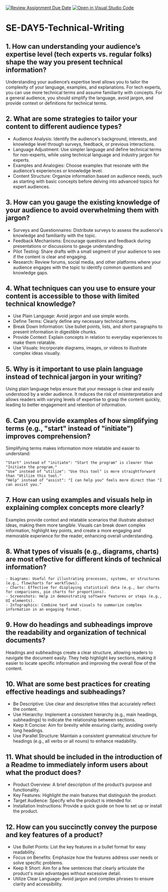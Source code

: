 [![Review Assignment Due Date](https://classroom.github.com/assets/deadline-readme-button-22041afd0340ce965d47ae6ef1cefeee28c7c493a6346c4f15d667ab976d596c.svg)](https://classroom.github.com/a/zsAR-pyY)
[![Open in Visual Studio Code](https://classroom.github.com/assets/open-in-vscode-2e0aaae1b6195c2367325f4f02e2d04e9abb55f0b24a779b69b11b9e10269abc.svg)](https://classroom.github.com/online_ide?assignment_repo_id=15767048&assignment_repo_type=AssignmentRepo)
# SE-DAY5-Technical-Writing
## 1. How can understanding your audience’s expertise level (tech experts vs. regular folks) shape the way you present technical information?

Understanding your audience’s expertise level allows you to tailor the complexity of your language, examples, and explanations. For tech experts, you can use more technical terms and assume familiarity with concepts. For a general audience, you should simplify the language, avoid jargon, and provide context or definitions for technical terms.

## 2. What are some strategies to tailor your content to different audience types?

- Audience Analysis: Identify the audience's background, interests, and knowledge level through surveys, feedback, or previous interactions.
- Language Adjustment: Use simpler language and define technical terms for non-experts, while using technical language and industry jargon for experts.
- Examples and Analogies: Choose examples that resonate with the audience’s experiences or knowledge level.
- Content Structure: Organize information based on audience needs, such as starting with basic concepts before delving into advanced topics for expert audiences.

## 3. How can you gauge the existing knowledge of your audience to avoid overwhelming them with jargon?

- Surveys and Questionnaires: Distribute surveys to assess the audience's knowledge and familiarity with the topic.
- Feedback Mechanisms: Encourage questions and feedback during presentations or discussions to gauge understanding.
- Pilot Testing: Share drafts with a small segment of your audience to see if the content is clear and engaging.
- Research: Review forums, social media, and other platforms where your audience engages with the topic to identify common questions and knowledge gaps.

## 4. What techniques can you use to ensure your content is accessible to those with limited technical knowledge?

- Use Plain Language: Avoid jargon and use simple words.
- Define Terms: Clearly define any necessary technical terms.
- Break Down Information: Use bullet points, lists, and short paragraphs to present information in digestible chunks.
- Provide Context: Explain concepts in relation to everyday experiences to make them relatable.
- Use Visuals: Incorporate diagrams, images, or videos to illustrate complex ideas visually.

## 5. Why is it important to use plain language instead of technical jargon in your writing?

Using plain language helps ensure that your message is clear and easily understood by a wider audience. It reduces the risk of misinterpretation and allows readers with varying levels of expertise to grasp the content quickly, leading to better engagement and retention of information.

## 6. Can you provide examples of how simplifying terms (e.g., "start" instead of "initiate") improves comprehension?

Simplifying terms makes information more relatable and easier to understand:

    "Start" instead of "initiate": "Start the program" is clearer than "Initiate the program."
    "Use" instead of "utilize": "Use this tool" is more straightforward than "Utilize this tool."
    "Help" instead of "assist": "I can help you" feels more direct than "I can assist you."

## 7. How can using examples and visuals help in explaining complex concepts more clearly?

Examples provide context and relatable scenarios that illustrate abstract ideas, making them more tangible. Visuals can break down complex information, highlight key points, and create a more engaging and memorable experience for the reader, enhancing overall understanding.

## 8. What types of visuals (e.g., diagrams, charts) are most effective for different kinds of technical information?

    - Diagrams: Useful for illustrating processes, systems, or structures (e.g., flowcharts for workflows).
    - Charts: Effective for displaying statistical data (e.g., bar charts for comparisons, pie charts for proportions).
    - Screenshots: Help in demonstrating software features or steps (e.g., UI elements).
    - Infographics: Combine text and visuals to summarize complex information in an engaging format.

## 9. How do headings and subheadings improve the readability and organization of technical documents?

Headings and subheadings create a clear structure, allowing readers to navigate the document easily. They help highlight key sections, making it easier to locate specific information and improving the overall flow of the content.

## 10. What are some best practices for creating effective headings and subheadings?

- Be Descriptive: Use clear and descriptive titles that accurately reflect the content.
- Use Hierarchy: Implement a consistent hierarchy (e.g., main headings, subheadings) to indicate the relationship between sections.
- Keep It Concise: Aim for brevity while ensuring clarity, avoiding overly long headings.
- Use Parallel Structure: Maintain a consistent grammatical structure for headings (e.g., all verbs or all nouns) to enhance readability.

## 11. What should be included in the introduction of a Readme to immediately inform users about what the product does?

- Product Overview: A brief description of the product’s purpose and functionality.
- Key Features: Highlight the main features that distinguish the product.
- Target Audience: Specify who the product is intended for.
- Installation Instructions: Provide a quick guide on how to set up or install the product.

## 12. How can you succinctly convey the purpose and key features of a product?

- Use Bullet Points: List the key features in a bullet format for easy readability.
- Focus on Benefits: Emphasize how the features address user needs or solve specific problems.
- Keep It Short: Aim for a few sentences that clearly articulate the product's main advantages without excessive detail.
- Utilize Clear Language: Avoid jargon and complex phrases to ensure clarity and accessibility.
